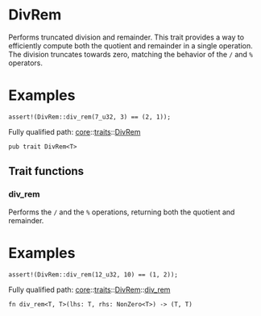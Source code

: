 # DivRem

Performs truncated division and remainder.
This trait provides a way to efficiently compute both the quotient and remainder in a single
operation. The division truncates towards zero, matching the behavior of the `/` and `%`
operators.
# Examples

```cairo
assert!(DivRem::div_rem(7_u32, 3) == (2, 1));
```

Fully qualified path: [core](./core.md)::[traits](./core-traits.md)::[DivRem](./core-traits-DivRem.md)

<pre><code class="language-cairo">pub trait DivRem&lt;T&gt;</code></pre>

## Trait functions

### div_rem

Performs the `/` and the `%` operations, returning both the quotient and remainder.
# Examples

```cairo
assert!(DivRem::div_rem(12_u32, 10) == (1, 2));
```

Fully qualified path: [core](./core.md)::[traits](./core-traits.md)::[DivRem](./core-traits-DivRem.md)::[div_rem](./core-traits-DivRem.md#div_rem)

<pre><code class="language-cairo">fn div_rem&lt;T, T&gt;(lhs: T, rhs: NonZero&lt;T&gt;) -&gt; (T, T)</code></pre>


